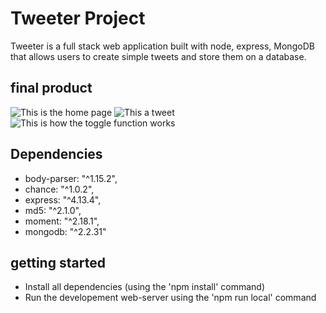 # Tweeter Project

Tweeter is a full stack web application built with node, express, MongoDB that allows users to create simple tweets and store them on a database.

## final product

![This is the home page](https://github.com/rizelmine17/tweeter/blob/master/docs/Home-page.png)
![This a tweet](https://github.com/rizelmine17/tweeter/blob/master/docs/tweets.png)
![This is how the toggle function works](https://github.com/rizelmine17/tweeter/blob/master/docs/toggle.gif)

## Dependencies

- body-parser: "^1.15.2",
- chance: "^1.0.2",
- express: "^4.13.4",
- md5: "^2.1.0",
- moment: "^2.18.1",
- mongodb: "^2.2.31"

## getting started

- Install all dependencies (using the 'npm install' command)
- Run the developement web-server using the 'npm run local' command
